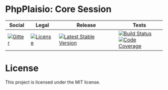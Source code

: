 # PhpPlaisio: Core Session

<table>
<thead>
<tr>
<th>Social</th>
<th>Legal</th>
<th>Release</th>
<th>Tests</th>
</tr>
</thead>
<tbody>
<tr>
<td>
<a href="https://gitter.im/PhpPlaisio/PhpPlaisio"><img src="https://badges.gitter.im/PhpPlaisio/PhpPlaisio.svg" alt="Gitter"/></a>
</td>
<td>
<a href="https://packagist.org/packages/plaisio/session-core"><img src="https://poser.pugx.org/plaisio/session-core/license" alt="License"/></a>
</td>
<td>
<a href="https://packagist.org/packages/plaisio/session-core"><img src="https://poser.pugx.org/plaisio/session-core/v/stable" alt="Latest Stable Version"/></a>
</td>
<td>
<a href="https://github.com/PhpPlaisio/session-core/actions/workflows/unit.yml"><img src="https://github.com/PhpPlaisio/session-core/actions/workflows/unit.yml/badge.svg" alt="Build Status"/></a><br/>
<a href="https://codecov.io/gh/PhpPlaisio/session-core"><img src="https://codecov.io/gh/PhpPlaisio/session-core/branch/master/graph/badge.svg" alt="Code Coverage"/></a>
</td>
</tr>
</tbody>
</table>

# License

This project is licensed under the MIT license.

